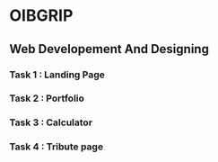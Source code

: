 # OIBGRIP
## Web Developement And Designing
### Task 1 : Landing Page 
### Task 2 : Portfolio
### Task 3 : Calculator 
### Task 4 : Tribute page 
